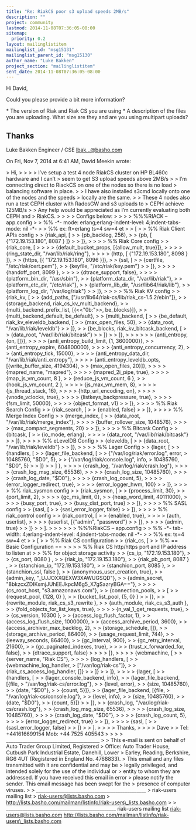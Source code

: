 ```yaml
---
title: "Re: RiakCS poor s3 upload speeds 2MB/s"
description: ""
project: community
lastmod: 2014-11-08T07:36:05-08:00
sitemap:
  priority: 0.2
layout: mailinglistitem
mailinglist_id: "msg15131"
mailinglist_parent_id: "msg15130"
author_name: "Luke Bakken"
project_section: "mailinglistitem"
sent_date: 2014-11-08T07:36:05-08:00
---
```



Hi David,

Could you please provide a bit more information?

\* The version of Riak and Riak CS you are using
\* A description of the files you are uploading. What size are they and are
you using multipart uploads?

Thanks
--
Luke Bakken
Engineer / CSE
lbak...@basho.com

On Fri, Nov 7, 2014 at 6:41 AM, David Meekin 
wrote:

&gt; Hi,
&gt;
&gt;
&gt;
&gt; I’ve setup a test 4 node RiakCS cluster on HP BL460c hardware and I can’t
&gt; seem to get S3 upload speeds above 2MB/s
&gt;
&gt; I’m connecting direct to RiackCS on one of the nodes so there is no load
&gt; balancing software in place.
&gt;
&gt; I have also installed s3cmd locally onto one of the nodes and the speeds
&gt; locally are the same.
&gt;
&gt; These 4 nodes also run a test CEPH cluster with RadosGW and s3 uploads to
&gt; CEPH achieve 125MB/s
&gt;
&gt; Any help would be appreciated as I’m currently evaluating both CEPH and
&gt; RiakCS.
&gt;
&gt;
&gt;
&gt; Configs below:
&gt;
&gt;
&gt;
&gt; %%%RIACK – app.config
&gt;
&gt; %% -\*- mode: erlang;erlang-indent-level: 4;indent-tabs-mode: nil -\*-
&gt;
&gt; %% ex: ft=erlang ts=4 sw=4 et
&gt;
&gt; [
&gt;
&gt; %% Riak Client APIs config
&gt;
&gt; {riak\_api, [
&gt;
&gt; {pb\_backlog, 256},
&gt;
&gt; {pb, [ {"172.19.153.180", 8087 } ]}
&gt;
&gt; ]},
&gt;
&gt;
&gt;
&gt; %% Riak Core config
&gt;
&gt; {riak\_core, [
&gt;
&gt;
&gt;
&gt; {default\_bucket\_props, [{allow\_mult, true}]},
&gt;
&gt;
&gt;
&gt; {ring\_state\_dir, "/var/lib/riak/ring"},
&gt;
&gt;
&gt;
&gt; {http, [ {"172.19.153.180", 8098 } ]},
&gt;
&gt; {https, [{ "172.19.153.180", 8096 }]},
&gt;
&gt; {ssl, [
&gt;
&gt; {certfile, "/etc/riak/cert.pem"},
&gt;
&gt; {keyfile, "/etc/riak/key.pem"}
&gt;
&gt; ]},
&gt;
&gt;
&gt;
&gt; {handoff\_port, 8099 },
&gt;
&gt;
&gt;
&gt; {dtrace\_support, false},
&gt;
&gt;
&gt;
&gt; {platform\_bin\_dir, "/usr/sbin"},
&gt;
&gt; {platform\_data\_dir, "/var/lib/riak"},
&gt;
&gt; {platform\_etc\_dir, "/etc/riak"},
&gt;
&gt; {platform\_lib\_dir, "/usr/lib64/riak/lib"},
&gt;
&gt; {platform\_log\_dir, "/var/log/riak"}
&gt;
&gt; ]},
&gt;
&gt;
&gt;
&gt; %% Riak KV config
&gt;
&gt; {riak\_kv, [
&gt;
&gt; {add\_paths, ["/usr/lib64/riak-cs/lib/riak\_cs-1.5.2/ebin"]},
&gt;
&gt; {storage\_backend, riak\_cs\_kv\_multi\_backend},
&gt;
&gt; {multi\_backend\_prefix\_list, [{&lt;&lt;"0b:"&gt;&gt;, be\_blocks}]},
&gt;
&gt; {multi\_backend\_default, be\_default},
&gt;
&gt; {multi\_backend, [
&gt;
&gt; {be\_default, riak\_kv\_eleveldb\_backend, [
&gt;
&gt; {max\_open\_files, 50},
&gt;
&gt; {data\_root, "/var/lib/riak/leveldb"}
&gt;
&gt; ]},
&gt;
&gt; {be\_blocks, riak\_kv\_bitcask\_backend, [
&gt;
&gt; {data\_root, "/var/lib/riak/bitcask"}
&gt;
&gt; ]}
&gt;
&gt; ]},
&gt;
&gt;
&gt;
&gt;
&gt;
&gt; {anti\_entropy, {on, []}},
&gt;
&gt;
&gt;
&gt; {anti\_entropy\_build\_limit, {1, 3600000}},
&gt;
&gt; {anti\_entropy\_expire, 604800000},
&gt;
&gt;
&gt;
&gt; {anti\_entropy\_concurrency, 2},
&gt;
&gt; {anti\_entropy\_tick, 15000},
&gt;
&gt;
&gt;
&gt; {anti\_entropy\_data\_dir, "/var/lib/riak/anti\_entropy"},
&gt;
&gt;
&gt;
&gt; {anti\_entropy\_leveldb\_opts, [{write\_buffer\_size, 4194304},
&gt;
&gt; {max\_open\_files, 20}]},
&gt;
&gt;
&gt;
&gt; {mapred\_name, "mapred"},
&gt;
&gt;
&gt;
&gt; {mapred\_2i\_pipe, true},
&gt;
&gt;
&gt;
&gt; {map\_js\_vm\_count, 8 },
&gt;
&gt; {reduce\_js\_vm\_count, 6 },
&gt;
&gt; {hook\_js\_vm\_count, 2 },
&gt;
&gt;
&gt;
&gt; {js\_max\_vm\_mem, 8},
&gt;
&gt;
&gt;
&gt; {js\_thread\_stack, 16},
&gt;
&gt;
&gt;
&gt; {http\_url\_encoding, on},
&gt;
&gt;
&gt;
&gt; {vnode\_vclocks, true},
&gt;
&gt;
&gt;
&gt; {listkeys\_backpressure, true},
&gt;
&gt;
&gt;
&gt; {fsm\_limit, 50000},
&gt;
&gt;
&gt;
&gt; {object\_format, v1}
&gt;
&gt; ]},
&gt;
&gt;
&gt;
&gt; %% Riak Search Config
&gt;
&gt; {riak\_search, [
&gt;
&gt; {enabled, false}
&gt;
&gt; ]},
&gt;
&gt;
&gt;
&gt; %% Merge Index Config
&gt;
&gt; {merge\_index, [
&gt;
&gt; {data\_root, "/var/lib/riak/merge\_index"},
&gt;
&gt;
&gt;
&gt; {buffer\_rollover\_size, 1048576},
&gt;
&gt;
&gt;
&gt; {max\_compact\_segments, 20}
&gt;
&gt; ]},
&gt;
&gt;
&gt;
&gt; %% Bitcask Config
&gt;
&gt; {bitcask, [
&gt;
&gt; {io\_mode, erlang},
&gt;
&gt;
&gt;
&gt; {data\_root, "/var/lib/riak/bitcask"}
&gt;
&gt; ]},
&gt;
&gt;
&gt;
&gt; %% eLevelDB Config
&gt;
&gt; {eleveldb, [
&gt;
&gt; {data\_root, "/var/lib/riak/leveldb"}
&gt;
&gt; ]},
&gt;
&gt;
&gt;
&gt; %% Lager Config
&gt;
&gt; {lager, [
&gt;
&gt; {handlers, [
&gt;
&gt; {lager\_file\_backend, [
&gt;
&gt; {"/var/log/riak/error.log", error,
&gt; 10485760, "$D0", 5},
&gt;
&gt; {"/var/log/riak/console.log", info,
&gt; 10485760, "$D0", 5}
&gt;
&gt; ]}
&gt;
&gt; ] },
&gt;
&gt;
&gt;
&gt; {crash\_log, "/var/log/riak/crash.log"},
&gt;
&gt;
&gt;
&gt; {crash\_log\_msg\_size, 65536},
&gt;
&gt;
&gt;
&gt; {crash\_log\_size, 10485760},
&gt;
&gt;
&gt;
&gt; {crash\_log\_date, "$D0"},
&gt;
&gt;
&gt;
&gt; {crash\_log\_count, 5},
&gt;
&gt;
&gt;
&gt; {error\_logger\_redirect, true},
&gt;
&gt;
&gt;
&gt; {error\_logger\_hwm, 100}
&gt;
&gt; ]},
&gt;
&gt;
&gt;
&gt; %% riak\_sysmon config
&gt;
&gt; {riak\_sysmon, [
&gt;
&gt; {process\_limit, 30},
&gt;
&gt; {port\_limit, 2},
&gt;
&gt;
&gt;
&gt; {gc\_ms\_limit, 0},
&gt;
&gt; {heap\_word\_limit, 40111000},
&gt;
&gt;
&gt;
&gt; {busy\_port, true},
&gt;
&gt; {busy\_dist\_port, true}
&gt;
&gt; ]},
&gt;
&gt;
&gt;
&gt; %% SASL config
&gt;
&gt; {sasl, [
&gt;
&gt; {sasl\_error\_logger, false}
&gt;
&gt; ]},
&gt;
&gt;
&gt;
&gt; %% riak\_control config
&gt;
&gt; {riak\_control, [
&gt;
&gt; {enabled, true},
&gt;
&gt;
&gt;
&gt; {auth, userlist},
&gt;
&gt;
&gt;
&gt; {userlist, [{"admin", "password"}
&gt;
&gt; ]},
&gt;
&gt;
&gt;
&gt; {admin, true}
&gt;
&gt; ]}
&gt;
&gt; ].
&gt;
&gt;
&gt;
&gt;
&gt;
&gt; %%%RiakCS – app.config
&gt;
&gt; %% -\*- tab-width: 4;erlang-indent-level: 4;indent-tabs-mode: nil -\*-
&gt;
&gt; %% ex: ts=4 sw=4 et
&gt;
&gt; [
&gt;
&gt; %% Riak CS configuration
&gt;
&gt; {riak\_cs, [
&gt;
&gt; %% == Basic Configuration ==
&gt;
&gt;
&gt;
&gt; %% Riak CS http/https port and IP address to listen at
&gt;
&gt; %% for object storage activity
&gt;
&gt; {cs\_ip, "172.19.153.180"},
&gt;
&gt; {cs\_port, 8080 } ,
&gt;
&gt; {riak\_ip, "172.19.153.180"},
&gt;
&gt; {riak\_pb\_port, 8087 } ,
&gt;
&gt; {stanchion\_ip, "172.19.153.180"},
&gt;
&gt; {stanchion\_port, 8085 },
&gt;
&gt; {stanchion\_ssl, false },
&gt;
&gt; {anonymous\_user\_creation, true},
&gt;
&gt; {admin\_key, "\_UJJOXXQEXW3XAWUGSQD"},
&gt;
&gt; {admin\_secret, "8bkzcxZDIKsmjJUhEEJkpcM6g5\_X7gSazryBGA=="},
&gt;
&gt;
&gt;
&gt; {cs\_root\_host, "s3.amazonaws.com"},
&gt;
&gt; {connection\_pools,
&gt;
&gt; [
&gt;
&gt; {request\_pool, {128, 0} },
&gt;
&gt; {bucket\_list\_pool, {5, 0} }
&gt;
&gt; ]},
&gt;
&gt; {rewrite\_module, riak\_cs\_s3\_rewrite },
&gt;
&gt; {auth\_module, riak\_cs\_s3\_auth },
&gt;
&gt; {fold\_objects\_for\_list\_keys, true},
&gt;
&gt;
&gt;
&gt; {n\_val\_1\_get\_requests, true},
&gt;
&gt; {cs\_version, 10300 },
&gt;
&gt; {access\_log\_flush\_factor, 1},
&gt;
&gt; {access\_log\_flush\_size, 1000000},
&gt;
&gt; {access\_archive\_period, 3600},
&gt;
&gt; {access\_archiver\_max\_backlog, 2},
&gt;
&gt; {storage\_schedule, []},
&gt;
&gt; {storage\_archive\_period, 86400},
&gt;
&gt; {usage\_request\_limit, 744},
&gt;
&gt; {leeway\_seconds, 86400},
&gt;
&gt; {gc\_interval, 900},
&gt;
&gt; {gc\_retry\_interval, 21600},
&gt;
&gt; {gc\_paginated\_indexes, true},
&gt;
&gt;
&gt;
&gt; {trust\_x\_forwarded\_for, false},
&gt;
&gt; {dtrace\_support, false}
&gt;
&gt;
&gt;
&gt; ]},
&gt;
&gt;
&gt;
&gt; {webmachine, [
&gt;
&gt; {server\_name, "Riak CS"},
&gt;
&gt;
&gt;
&gt; {log\_handlers, [
&gt;
&gt; {webmachine\_log\_handler,
&gt; ["/var/log/riak-cs"]},
&gt;
&gt; {riak\_cs\_access\_log\_handler, []}
&gt;
&gt; ]}
&gt;
&gt; ]},
&gt;
&gt;
&gt;
&gt; {lager, [
&gt;
&gt; {handlers, [
&gt;
&gt; {lager\_console\_backend, info},
&gt;
&gt; {lager\_file\_backend, [{file,
&gt; "/var/log/riak-cs/error.log"},
&gt;
&gt; {level, error},
&gt;
&gt; {size, 10485760},
&gt;
&gt; {date, "$D0"},
&gt;
&gt; {count, 5}]},
&gt;
&gt; {lager\_file\_backend, [{file,
&gt; "/var/log/riak-cs/console.log"},
&gt;
&gt; {level, info},
&gt;
&gt; {size, 10485760},
&gt;
&gt; {date, "$D0"},
&gt;
&gt; {count, 5}]}
&gt;
&gt; ]},
&gt;
&gt; {crash\_log, "/var/log/riak-cs/crash.log"},
&gt;
&gt; {crash\_log\_msg\_size, 65536},
&gt;
&gt;
&gt;
&gt; {crash\_log\_size, 10485760},
&gt;
&gt;
&gt;
&gt; {crash\_log\_date, "$D0"},
&gt;
&gt;
&gt;
&gt; {crash\_log\_count, 5},
&gt;
&gt;
&gt;
&gt; {error\_logger\_redirect, true}
&gt;
&gt; ]},
&gt;
&gt;
&gt;
&gt; {sasl, [
&gt;
&gt; {sasl\_error\_logger, false}
&gt;
&gt; ]}
&gt;
&gt; ].
&gt;
&gt;
&gt;
&gt; Thanks,
&gt;
&gt;
&gt;
&gt; Dave
&gt;
&gt; Tel: +441616699154 Mob: +44 7525 405543
&gt;
&gt;
&gt;
&gt; \_\_\_\_\_\_\_\_\_\_\_\_\_\_\_\_\_\_\_\_\_\_\_\_\_\_\_\_\_\_\_\_\_\_\_\_\_\_\_\_
&gt;
&gt; This e-mail is sent on behalf of Auto Trader Group Limited, Registered
&gt; Office: Auto Trader House, Cutbush Park Industrial Estate, Danehill, Lower
&gt; Earley, Reading, Berkshire, RG6 4UT (Registered in England No. 4768833).
&gt; This email and any files transmitted with it are confidential and may be
&gt; legally privileged, and intended solely for the use of the individual or
&gt; entity to whom they are addressed. If you have received this email in error
&gt; please notify the sender. This email message has been swept for the
&gt; presence of computer viruses.
&gt;
&gt; \_\_\_\_\_\_\_\_\_\_\_\_\_\_\_\_\_\_\_\_\_\_\_\_\_\_\_\_\_\_\_\_\_\_\_\_\_\_\_\_\_\_\_\_\_\_\_
&gt; riak-users mailing list
&gt; riak-users@lists.basho.com
&gt; http://lists.basho.com/mailman/listinfo/riak-users\_lists.basho.com
&gt;
&gt;
\_\_\_\_\_\_\_\_\_\_\_\_\_\_\_\_\_\_\_\_\_\_\_\_\_\_\_\_\_\_\_\_\_\_\_\_\_\_\_\_\_\_\_\_\_\_\_
riak-users mailing list
riak-users@lists.basho.com
http://lists.basho.com/mailman/listinfo/riak-users\_lists.basho.com

